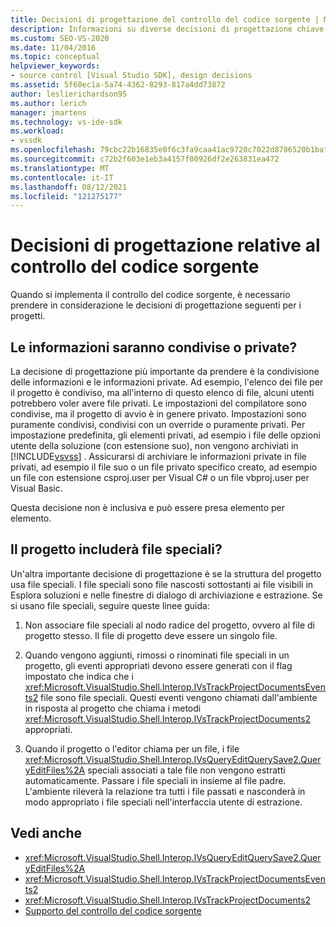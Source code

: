 ```yaml
---
title: Decisioni di progettazione del controllo del codice sorgente | Microsoft Docs
description: Informazioni su diverse decisioni di progettazione chiave da prendere in considerazione per i progetti durante l'implementazione del controllo del codice sorgente.
ms.custom: SEO-VS-2020
ms.date: 11/04/2016
ms.topic: conceptual
helpviewer_keywords:
- source control [Visual Studio SDK], design decisions
ms.assetid: 5f60ec1a-5a74-4362-8293-817a4dd73872
author: leslierichardson95
ms.author: lerich
manager: jmartens
ms.technology: vs-ide-sdk
ms.workload:
- vssdk
ms.openlocfilehash: 79cbc22b16835e0f6c3fa9caa41ac9720c7022d8786520b1baf89d33c3b64948
ms.sourcegitcommit: c72b2f603e1eb3a4157f00926df2e263831ea472
ms.translationtype: MT
ms.contentlocale: it-IT
ms.lasthandoff: 08/12/2021
ms.locfileid: "121275177"
---
```

# <a name="source-control-design-decisions"></a>Decisioni di progettazione relative al controllo del codice sorgente
Quando si implementa il controllo del codice sorgente, è necessario prendere in considerazione le decisioni di progettazione seguenti per i progetti.

## <a name="will-information-be-shared-or-private"></a>Le informazioni saranno condivise o private?
 La decisione di progettazione più importante da prendere è la condivisione delle informazioni e le informazioni private. Ad esempio, l'elenco dei file per il progetto è condiviso, ma all'interno di questo elenco di file, alcuni utenti potrebbero voler avere file privati. Le impostazioni del compilatore sono condivise, ma il progetto di avvio è in genere privato. Impostazioni sono puramente condivisi, condivisi con un override o puramente privati. Per impostazione predefinita, gli elementi privati, ad esempio i file delle opzioni utente della soluzione (con estensione suo), non vengono archiviati in [!INCLUDE[vsvss](../../extensibility/includes/vsvss_md.md)] . Assicurarsi di archiviare le informazioni private in file privati, ad esempio il file suo o un file privato specifico creato, ad esempio un file con estensione csproj.user per Visual C# o un file vbproj.user per Visual Basic.

 Questa decisione non è inclusiva e può essere presa elemento per elemento.

## <a name="will-the-project-include-special-files"></a>Il progetto includerà file speciali?
 Un'altra importante decisione di progettazione è se la struttura del progetto usa file speciali. I file speciali sono file nascosti sottostanti ai file visibili in Esplora soluzioni e nelle finestre di dialogo di archiviazione e estrazione. Se si usano file speciali, seguire queste linee guida:

1. Non associare file speciali al nodo radice del progetto, ovvero al file di progetto stesso. Il file di progetto deve essere un singolo file.

2. Quando vengono aggiunti, rimossi o rinominati file speciali in un progetto, gli eventi appropriati devono essere generati con il flag impostato che indica che i <xref:Microsoft.VisualStudio.Shell.Interop.IVsTrackProjectDocumentsEvents2> file sono file speciali. Questi eventi vengono chiamati dall'ambiente in risposta al progetto che chiama i metodi <xref:Microsoft.VisualStudio.Shell.Interop.IVsTrackProjectDocuments2> appropriati.

3. Quando il progetto o l'editor chiama per un file, i file <xref:Microsoft.VisualStudio.Shell.Interop.IVsQueryEditQuerySave2.QueryEditFiles%2A> speciali associati a tale file non vengono estratti automaticamente. Passare i file speciali in insieme al file padre. L'ambiente rileverà la relazione tra tutti i file passati e nasconderà in modo appropriato i file speciali nell'interfaccia utente di estrazione.

## <a name="see-also"></a>Vedi anche
- <xref:Microsoft.VisualStudio.Shell.Interop.IVsQueryEditQuerySave2.QueryEditFiles%2A>
- <xref:Microsoft.VisualStudio.Shell.Interop.IVsTrackProjectDocumentsEvents2>
- <xref:Microsoft.VisualStudio.Shell.Interop.IVsTrackProjectDocuments2>
- [Supporto del controllo del codice sorgente](../../extensibility/internals/supporting-source-control.md)
